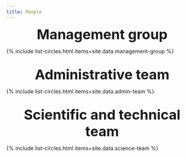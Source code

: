 ```yaml
---
title: People  
---
```


<style>
body { background-image: none; }
</style>

<div style="font-size: 36px; font-weight: bold; text-align:center;">Management group</div>

{% include list-circles.html items=site.data.management-group %}

<br/>
<div style="font-size: 36px; font-weight: bold; text-align:center;">Administrative team</div>

{% include list-circles.html items=site.data.admin-team %}

<br/>
<div style="font-size: 36px; font-weight: bold; text-align:center;">Scientific and technical team</div>

{% include list-circles.html items=site.data.science-team %}
